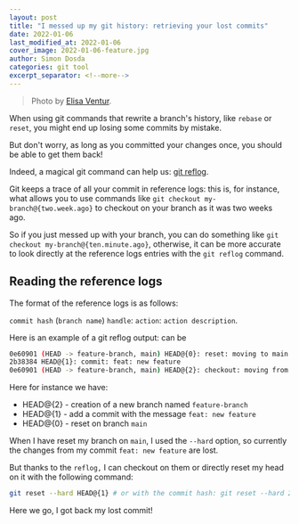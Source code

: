 ```yaml
---
layout: post
title: "I messed up my git history: retrieving your lost commits"
date: 2022-01-06
last_modified_at: 2022-01-06
cover_image: 2022-01-06-feature.jpg
author: Simon Dosda
categories: git tool
excerpt_separator: <!--more-->
---
```


> Photo by [Elisa Ventur](https://unsplash.com/@elisa_ventur).

When using git commands that rewrite a branch's history, like `rebase` or `reset`, you might end up losing some commits by mistake. 

But don't worry, as long as you committed your changes once, you should be able to get them back!

<!--more-->

Indeed, a magical git command can help us: [git reflog](https://git-scm.com/docs/git-reflog). 

Git keeps a trace of all your commit in reference logs: this is, for instance, what allows you to use commands like `git checkout my-branch@{two.week.ago}` to checkout on your branch as it was two weeks ago.

So if you just messed up with your branch, you can do something like `git checkout my-branch@{ten.minute.ago}`, otherwise, it can be more accurate to look directly at the reference logs entries with the `git reflog` command.

## Reading the reference logs

The format of the reference logs is as follows:

`commit hash` (`branch name`) `handle`: `action`: `action description`.

Here is an example of a git reflog output:
can be
```bash
0e60901 (HEAD -> feature-branch, main) HEAD@{0}: reset: moving to main
2b38384 HEAD@{1}: commit: feat: new feature
0e60901 (HEAD -> feature-branch, main) HEAD@{2}: checkout: moving from main to feature-branch
```

Here for instance we have:

- HEAD@{2} - creation of a new branch named `feature-branch`
- HEAD@{1} - add a commit with the message `feat: new feature`
- HEAD@{0} - reset on branch `main`

When I have reset my branch on `main`, I used the `--hard` option, so currently the changes from my commit `feat: new feature` are lost.

But thanks to the `reflog,` I can checkout on them or directly reset my head on it with the following command:

```bash
git reset --hard HEAD@{1} # or with the commit hash: git reset --hard 2b38384
```

Here we go, I got back my lost commit!
